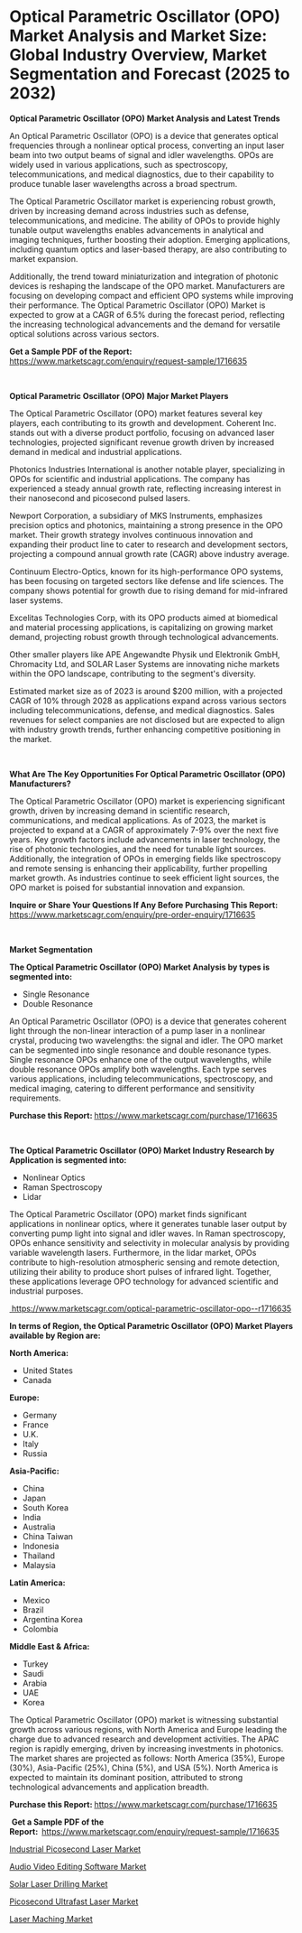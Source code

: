 <p><h1>Optical Parametric Oscillator (OPO) Market Analysis and Market Size: Global Industry Overview, Market Segmentation and Forecast (2025 to 2032)</h1></p><p><strong>Optical Parametric Oscillator (OPO) Market Analysis and Latest Trends</strong></p>
<p><p>An Optical Parametric Oscillator (OPO) is a device that generates optical frequencies through a nonlinear optical process, converting an input laser beam into two output beams of signal and idler wavelengths. OPOs are widely used in various applications, such as spectroscopy, telecommunications, and medical diagnostics, due to their capability to produce tunable laser wavelengths across a broad spectrum.</p><p>The Optical Parametric Oscillator market is experiencing robust growth, driven by increasing demand across industries such as defense, telecommunications, and medicine. The ability of OPOs to provide highly tunable output wavelengths enables advancements in analytical and imaging techniques, further boosting their adoption. Emerging applications, including quantum optics and laser-based therapy, are also contributing to market expansion.</p><p>Additionally, the trend toward miniaturization and integration of photonic devices is reshaping the landscape of the OPO market. Manufacturers are focusing on developing compact and efficient OPO systems while improving their performance. The Optical Parametric Oscillator (OPO) Market is expected to grow at a CAGR of 6.5% during the forecast period, reflecting the increasing technological advancements and the demand for versatile optical solutions across various sectors.</p></p>
<p><strong>Get a Sample PDF of the Report:&nbsp;</strong> <a href="https://www.marketscagr.com/enquiry/request-sample/1716635?utm_campaign=2039&utm_medium=2&utm_source=Github&utm_content=ia&utm_term=25032025&utm_id=optical-parametric-oscillator-opo">https://www.marketscagr.com/enquiry/request-sample/1716635</a></p>
<p>&nbsp;</p>
<p><strong>Optical Parametric Oscillator (OPO) Major Market Players</strong></p>
<p><p>The Optical Parametric Oscillator (OPO) market features several key players, each contributing to its growth and development. Coherent Inc. stands out with a diverse product portfolio, focusing on advanced laser technologies, projected significant revenue growth driven by increased demand in medical and industrial applications.</p><p>Photonics Industries International is another notable player, specializing in OPOs for scientific and industrial applications. The company has experienced a steady annual growth rate, reflecting increasing interest in their nanosecond and picosecond pulsed lasers.</p><p>Newport Corporation, a subsidiary of MKS Instruments, emphasizes precision optics and photonics, maintaining a strong presence in the OPO market. Their growth strategy involves continuous innovation and expanding their product line to cater to research and development sectors, projecting a compound annual growth rate (CAGR) above industry average.</p><p>Continuum Electro-Optics, known for its high-performance OPO systems, has been focusing on targeted sectors like defense and life sciences. The company shows potential for growth due to rising demand for mid-infrared laser systems.</p><p>Excelitas Technologies Corp, with its OPO products aimed at biomedical and material processing applications, is capitalizing on growing market demand, projecting robust growth through technological advancements.</p><p>Other smaller players like APE Angewandte Physik und Elektronik GmbH, Chromacity Ltd, and SOLAR Laser Systems are innovating niche markets within the OPO landscape, contributing to the segment's diversity.</p><p>Estimated market size as of 2023 is around $200 million, with a projected CAGR of 10% through 2028 as applications expand across various sectors including telecommunications, defense, and medical diagnostics. Sales revenues for select companies are not disclosed but are expected to align with industry growth trends, further enhancing competitive positioning in the market.</p></p>
<p>&nbsp;</p>
<p><strong>What Are The Key Opportunities For Optical Parametric Oscillator (OPO) Manufacturers?</strong></p>
<p><p>The Optical Parametric Oscillator (OPO) market is experiencing significant growth, driven by increasing demand in scientific research, communications, and medical applications. As of 2023, the market is projected to expand at a CAGR of approximately 7-9% over the next five years. Key growth factors include advancements in laser technology, the rise of photonic technologies, and the need for tunable light sources. Additionally, the integration of OPOs in emerging fields like spectroscopy and remote sensing is enhancing their applicability, further propelling market growth. As industries continue to seek efficient light sources, the OPO market is poised for substantial innovation and expansion.</p></p>
<p><strong>Inquire or Share Your Questions If Any Before Purchasing This Report:</strong> <a href="https://www.marketscagr.com/enquiry/pre-order-enquiry/1716635?utm_campaign=2039&utm_medium=2&utm_source=Github&utm_content=ia&utm_term=25032025&utm_id=optical-parametric-oscillator-opo">https://www.marketscagr.com/enquiry/pre-order-enquiry/1716635</a></p>
<p>&nbsp;</p>
<p><strong>Market Segmentation</strong></p>
<p><strong>The Optical Parametric Oscillator (OPO) Market Analysis by types is segmented into:</strong></p>
<p><ul><li>Single Resonance</li><li>Double Resonance</li></ul></p>
<p><p>An Optical Parametric Oscillator (OPO) is a device that generates coherent light through the non-linear interaction of a pump laser in a nonlinear crystal, producing two wavelengths: the signal and idler. The OPO market can be segmented into single resonance and double resonance types. Single resonance OPOs enhance one of the output wavelengths, while double resonance OPOs amplify both wavelengths. Each type serves various applications, including telecommunications, spectroscopy, and medical imaging, catering to different performance and sensitivity requirements.</p></p>
<p><strong>Purchase this Report:&nbsp;</strong><a href="https://www.marketscagr.com/purchase/1716635?utm_campaign=2039&utm_medium=2&utm_source=Github&utm_content=ia&utm_term=25032025&utm_id=optical-parametric-oscillator-opo">https://www.marketscagr.com/purchase/1716635</a></p>
<p>&nbsp;</p>
<p><strong>The Optical Parametric Oscillator (OPO) Market Industry Research by Application is segmented into:</strong></p>
<p><ul><li>Nonlinear Optics</li><li>Raman Spectroscopy</li><li>Lidar</li></ul></p>
<p><p>The Optical Parametric Oscillator (OPO) market finds significant applications in nonlinear optics, where it generates tunable laser output by converting pump light into signal and idler waves. In Raman spectroscopy, OPOs enhance sensitivity and selectivity in molecular analysis by providing variable wavelength lasers. Furthermore, in the lidar market, OPOs contribute to high-resolution atmospheric sensing and remote detection, utilizing their ability to produce short pulses of infrared light. Together, these applications leverage OPO technology for advanced scientific and industrial purposes.</p></p>
<p><a href="https://www.marketscagr.com/optical-parametric-oscillator-opo--r1716635?utm_campaign=2039&utm_medium=2&utm_source=Github&utm_content=ia&utm_term=25032025&utm_id=optical-parametric-oscillator-opo">&nbsp;https://www.marketscagr.com/optical-parametric-oscillator-opo--r1716635</a></p>
<p><strong>In terms of Region, the Optical Parametric Oscillator (OPO) Market Players available by Region are:</strong></p>
<p>
    <p> <strong> North America: </strong>
        <ul>
            <li>United States</li>
            <li>Canada</li>
        </ul>
        </p> 
    <p> <strong> Europe: </strong>
        <ul>
            <li>Germany</li>
            <li>France</li>
            <li>U.K.</li>
            <li>Italy</li>
            <li>Russia</li>
        </ul>
        </p> 
    <p> <strong> Asia-Pacific: </strong>
        <ul>
            <li>China</li>
            <li>Japan</li>
            <li>South Korea</li>
            <li>India</li>
            <li>Australia</li>
            <li>China Taiwan</li>
            <li>Indonesia</li>
            <li>Thailand</li>
            <li>Malaysia</li>
        </ul>
        </p> 
    <p> <strong> Latin America: </strong>
        <ul>
            <li>Mexico</li>
            <li>Brazil</li>
            <li>Argentina Korea</li>
            <li>Colombia</li>
        </ul>
        </p> 
    <p> <strong> Middle East & Africa: </strong>
        <ul>
            <li>Turkey</li>
            <li>Saudi</li>
            <li>Arabia</li>
            <li>UAE</li>
            <li>Korea</li>
        </ul>
    </p>
    </p>
<p><p>The Optical Parametric Oscillator (OPO) market is witnessing substantial growth across various regions, with North America and Europe leading the charge due to advanced research and development activities. The APAC region is rapidly emerging, driven by increasing investments in photonics. The market shares are projected as follows: North America (35%), Europe (30%), Asia-Pacific (25%), China (5%), and USA (5%). North America is expected to maintain its dominant position, attributed to strong technological advancements and application breadth.</p></p>
<p><strong>Purchase this Report: </strong><a href="https://www.marketscagr.com/purchase/1716635?utm_campaign=2039&utm_medium=2&utm_source=Github&utm_content=ia&utm_term=25032025&utm_id=optical-parametric-oscillator-opo">https://www.marketscagr.com/purchase/1716635</a></p>
<p>&nbsp;<strong>Get a Sample PDF of the Report:&nbsp;&nbsp;</strong><a href="https://www.marketscagr.com/enquiry/request-sample/1716635?utm_campaign=2039&utm_medium=2&utm_source=Github&utm_content=ia&utm_term=25032025&utm_id=optical-parametric-oscillator-opo">https://www.marketscagr.com/enquiry/request-sample/1716635</a></p>
<p><strong></strong></p>
<p><p><a href="https://github.com/bozzoquishmd/Market-Research-Report-List-1/blob/main/industrial-picosecond-laser-market.md?utm_campaign=2039&utm_medium=2&utm_source=Github&utm_content=ia&utm_term=25032025&utm_id=optical-parametric-oscillator-opo">Industrial Picosecond Laser Market</a></p><p><a href="https://github.com/AKSHATREPORTPRIME/Market-Research-Report-List-7/blob/main/audio-video-editing-software-market.md?utm_campaign=2039&utm_medium=2&utm_source=Github&utm_content=ia&utm_term=25032025&utm_id=optical-parametric-oscillator-opo">Audio Video Editing Software Market</a></p><p><a href="https://github.com/fabrehugessf/Market-Research-Report-List-1/blob/main/solar-laser-drilling-market.md?utm_campaign=2039&utm_medium=2&utm_source=Github&utm_content=ia&utm_term=25032025&utm_id=optical-parametric-oscillator-opo">Solar Laser Drilling Market</a></p><p><a href="https://github.com/wiltsdeenyuw/Market-Research-Report-List-1/blob/main/picosecond-ultrafast-laser-market.md?utm_campaign=2039&utm_medium=2&utm_source=Github&utm_content=ia&utm_term=25032025&utm_id=optical-parametric-oscillator-opo">Picosecond Ultrafast Laser Market</a></p><p><a href="https://github.com/SamiaChowdhury801/Market-Research-Report-List-2/blob/main/laser-maching-market.md?utm_campaign=2039&utm_medium=2&utm_source=Github&utm_content=ia&utm_term=25032025&utm_id=optical-parametric-oscillator-opo">Laser Maching Market</a></p></p>